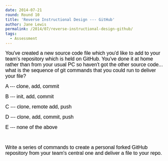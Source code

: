 ```yaml
---
date: 2014-07-21
round: Round 10
title: 'Reverse Instructional Design --- GitHub'
author: Jane Lewis
permalink: /2014/07/reverse-instructional-design-github/
tags:
  - Assessment
---
```

<span style="color: #000000;"><span style="font-family: Calibri,sans-serif;"><span style="font-size: medium;">You've created a new source code file which you'd like to add to your team's repository which is held on GitHub. You've done it at home rather than from your usual PC so haven't got the other source code... what is the sequence of git commands that you could run to deliver your file?</span></span></span>

<span style="color: #000000;"><span style="font-family: Calibri,sans-serif;"><span style="font-size: medium;">A --- clone, add, commit</span></span></span>

<span style="color: #000000;"><span style="font-family: Calibri,sans-serif;"><span style="font-size: medium;">B --- init, add, commit</span></span></span>

<span style="color: #000000;"><span style="font-family: Calibri,sans-serif;"><span style="font-size: medium;">C --- clone, remote add, push</span></span></span>

<span style="color: #000000;"><span style="font-family: Calibri,sans-serif;"><span style="font-size: medium;">D --- clone, add, commit, push</span></span></span>

<span style="color: #000000;"><span style="font-family: Calibri,sans-serif;"><span style="font-size: medium;">E --- none of the above</span></span></span>

&nbsp;

<span style="color: #000000;"><span style="font-family: Calibri,sans-serif;"><span style="font-size: medium;">Write a series of commands to create a personal forked GitHub repository from your team's central one and deliver a file to your repo.</span></span></span>
